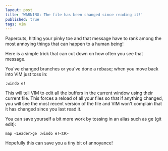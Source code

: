 ```yaml
---
layout: post
title: 'WARNING: The file has been changed since reading it!'
published: true
tags: vim
---
```


Papercuts, hitting your pinky toe and that message have to rank among the most
annoying things that can happen to a human being!

Here is a simple trick that can cut down on how often you see that
message.

You've changed branches or you've done a rebase; when you move back into VIM
just toss in:

```
:windo e!
```
This will tell VIM to edit all the buffers in the current window using their
current file. This forces a reload of all your files so that if anything changed, you
will see the most recent version of the file and VIM won't complain that it has
changed since you last read it.

You can save yourself a bit more work by tossing in an alias such as ge (git
edit):

```
map <Leader>ge :windo e!<CR>
```

Hopefully this can save you a tiny bit of annoyance!
